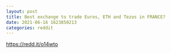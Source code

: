 ```yaml
--- 
layout: post 
title: Best exchange to trade Euros, ETH and Tezos in FRANCE? 
date: 2021-06-16 1623850213 
categories: reddit 
--- 
```

https://redd.it/o14wto